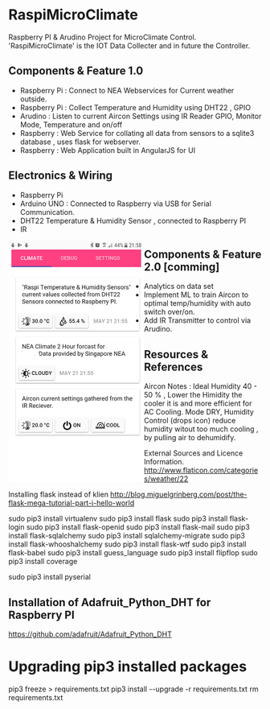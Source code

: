 # RaspiMicroClimate

Raspberry PI & Arudino Project for MicroClimate Control.
'RaspiMicroClimate' is the IOT Data Collecter and in future the Controller.

## Components & Feature 1.0 
* Raspberry Pi : Connect to NEA Webservices for Current weather outside.
* Raspberry Pi : Collect Temperature and Humidity using DHT22 , GPIO
* Arudino : Listen to current Aircon Settings using IR Reader GPIO, Monitor Mode, Temperature and on/off
* Raspberry : Web Service for collating all data from sensors to a sqlite3 database , uses flask for webserver.
* Raspberry : Web Application built in AngularJS for UI 

## Electronics & Wiring
* Raspberry Pi
* Arduino UNO : Connected to Raspberry via USB for Serial Communication.
* DHT22 Temperature & Humidity Sensor , connected to Raspberry PI
* IR

<img src="screenshot.png" align="left"  />

## Components & Feature 2.0 [comming]
* Analytics on data set
* Implement ML to train Aircon to optimal temp/humidity with auto switch over/on.
* Add IR Transmitter to control via Arudino.


## Resources & References

Aircon Notes :
Ideal Humidity 40 - 50 % , Lower the Himidity the cooler it is and more efficient for AC Cooling.
Mode  DRY, Humidity Control (drops icon) reduce humidity witout too much cooling , by pulling air to dehumidify.



External Sources and Licence Information.
http://www.flaticon.com/categories/weather/22

Installing flask instead of klien
http://blog.miguelgrinberg.com/post/the-flask-mega-tutorial-part-i-hello-world

sudo pip3 install virtualenv
sudo pip3 install flask
sudo pip3 install flask-login
sudo pip3 install flask-openid
sudo pip3 install flask-mail
sudo pip3 install flask-sqlalchemy
sudo pip3 install sqlalchemy-migrate
sudo pip3 install flask-whooshalchemy
sudo pip3 install flask-wtf
sudo pip3 install flask-babel
sudo pip3 install guess_language
sudo pip3 install flipflop
sudo pip3 install coverage

sudo pip3 install pyserial

## Installation of Adafruit_Python_DHT for Raspberry PI
https://github.com/adafruit/Adafruit_Python_DHT

# Upgrading pip3 installed packages
pip3 freeze > requirements.txt
pip3 install --upgrade -r requirements.txt
rm requirements.txt
